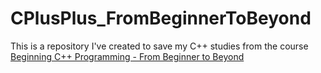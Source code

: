 # CPlusPlus_FromBeginnerToBeyond

This is a repository I've created to save my C++ studies from the course [Beginning C++ Programming - From Beginner to Beyond](https://www.udemy.com/course/beginning-c-plus-plus-programming/?couponCode=ST18MT62524)
